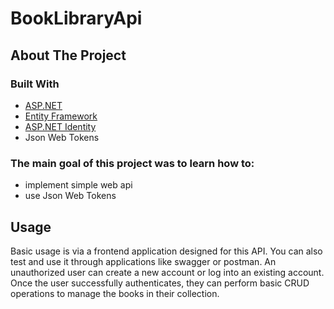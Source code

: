 # BookLibraryApi

## About The Project

### Built With
- [ASP.NET](https://dotnet.microsoft.com/apps/aspnet)
- [Entity Framework](https://docs.microsoft.com/en-us/ef/)
- [ASP.NET Identity](https://docs.microsoft.com/en-us/aspnet/identity/overview/getting-started/introduction-to-aspnet-identity)
- Json Web Tokens


### The main goal of this project was to learn how to:
- implement simple web api
- use Json Web Tokens

## Usage
Basic usage is via a frontend application designed for this API. You can also test and use it through applications like swagger or postman.
An unauthorized user can create a new account or log into an existing account. Once the user successfully authenticates, they can perform basic CRUD operations to manage the books in their collection.
